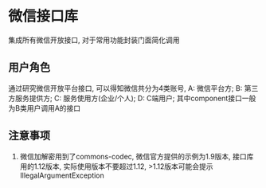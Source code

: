 # 微信接口库
集成所有微信开放接口, 对于常用功能封装门面简化调用

## 用户角色
通过研究微信开放平台接口, 可以得知微信共分为4类账号, A: 微信平台方; B: 第三方服务提供方; C: 服务使用方(企业/个人); D: C端用户; 其中component接口一般为B类用户调用A的接口

## 注意事项
1. 微信加解密用到了commons-codec, 微信官方提供的示例为1.9版本, 接口库用的1.12版本, 实际使用版本不要超过1.12, >1.12版本可能会提示IllegalArgumentException